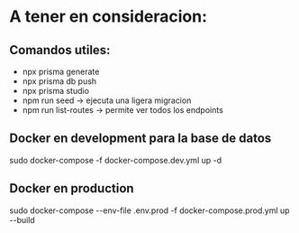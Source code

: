 # A tener en consideracion:

## Comandos utiles:
- npx prisma generate
- npx prisma db push
- npx prisma studio
- npm run seed -> ejecuta una ligera migracion
- npm run list-routes -> permite ver todos los endpoints
## Docker en development para la base de datos
sudo docker-compose -f docker-compose.dev.yml up -d

## Docker en production
sudo docker-compose --env-file .env.prod -f docker-compose.prod.yml up --build